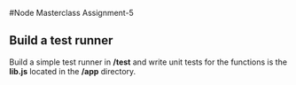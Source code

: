 #Node Masterclass Assignment-5

## Build a test runner

Build a simple test runner in **/test** and write unit tests for the functions is the 
**lib.js** located in the **/app** directory.